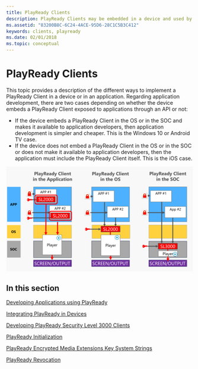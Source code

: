 ```yaml
---
title: PlayReady Clients
description: PlayReady Clients may be embedded in a device and used by an application, or be embedded in the application itself
ms.assetid: "83200B8C-6C24-4ACE-95D6-28C1C5B3C412"
keywords: clients, playready
ms.date: 02/01/2018
ms.topic: conceptual
---
```



# PlayReady Clients
This topic provides a description of the different ways to implement a PlayReady Client in a device or in an application. Regarding application development, there are two cases depending on whether the device embeds a PlayReady Client exposed to applications through an API or not:

  * If the device embeds a PlayReady Client in the OS or in the SOC and makes it available to application developers, then application development is simpler and cheaper. This is the Windows 10 or Android TV case.
  * If the device does not embed a PlayReady Client in the OS or in the SOC or does not make it available to application developers, then the application must include the PlayReady Client itself. This is the iOS case.


![PlayReady Client Options on devices](../images/client_level_app_os_soc.png)


## In this section

[Developing Applications using PlayReady](developing-applications.md)

[Integrating PlayReady in Devices](integrating-in-devices.md)

[Developing PlayReady Security Level 3000 Clients](developing-sl3000-products.md)

[PlayReady Initialization](initialization.md) 

[PlayReady Encrypted Media Extensions Key System Strings](key-system-strings.md) 

[PlayReady Revocation](revocation.md) 
